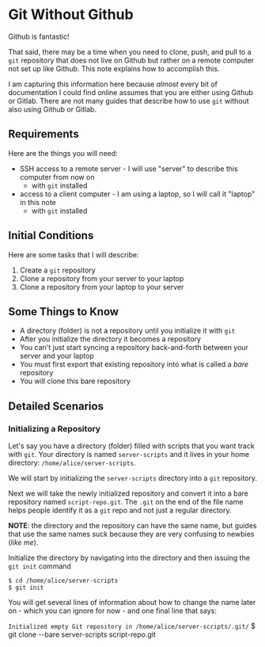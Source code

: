 # Git Without Github

Github is fantastic! 

That said, there may be a time when you need to clone, push, and pull to a `git` repository that does not live on Github but rather on a remote computer not set up like Github. This note explains how to accomplish this.

I am capturing this information here because _almost_ every bit of documentation I could find online assumes that you are either using Github or Gitlab. There are not many guides that describe how to use `git` without also using Github or Gitlab.

## Requirements

Here are the things you will need:

* SSH access to a remote server - I will use "server" to describe this computer from now on
  * with `git` installed
* access to a client computer - I am using a laptop, so I will call it "laptop" in this note
  * with `git` installed

## Initial Conditions

Here are some tasks that I will describe:

1. Create a `git` repository
1. Clone a repository from your server to your laptop
1. Clone a repository from your laptop to your server

## Some Things to Know

* A directory (folder) is not a repository until you initialize it with `git`
 * After you initialize the directory it becomes a repository
* You can't just start syncing a repository back-and-forth between your server and your laptop
 * You must first export that existing repository into what is called a _bare_ repository
 * You will clone this bare repository


## Detailed Scenarios

### Initializing a Repository

Let's say you have a directory (folder) filled with scripts that you want track with `git`. Your directory is named `server-scripts` and it lives in your home directory: `/home/alice/server-scripts`. 

We will start by initializing the `server-scripts` directory into a `git` repository. 

Next we will take the newly initialized repository and convert it into a bare repository named `script-repo.git`. The `.git` on the end of the file name helps people identify it as a `git` repo and not just a regular directory. 

**NOTE**: the directory and the repository can have the same name, but guides that use the same names suck because they are very confusing to newbies (_like me_).

Initialize the directory by navigating into the directory and then issuing the `git init` command

    $ cd /home/alice/server-scripts
    $ git init
    
You will get several lines of information about how to change the name later on - which you can ignore for now - and one final line that says:

`Initialized empty Git repository in /home/alice/server-scripts/.git/`
    $ git clone --bare server-scripts script-repo.git
    
